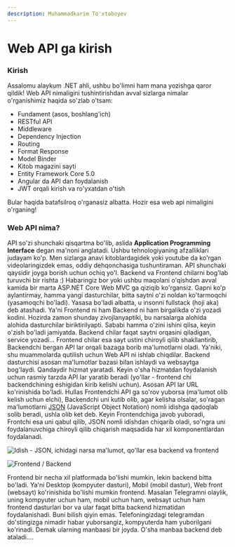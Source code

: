 ```yaml
---
description: Muhammadkarim To'xtaboyev
---
```


# Web API ga kirish

### Kirish

Assalomu alaykum .NET ahli, ushbu bo'limni ham mana yozishga qaror qildik! Web API nimaligini tushintirishdan avval sizlarga nimalar o'rganishimiz haqida so'zlab o'tsam:

* Fundament \(asos, boshlang'ich\)
* RESTful API
* Middleware
* Dependency Injection
* Routing
* Format Response
* Model Binder
* Kitob magazini sayti
* Entity Framework Core 5.0
* Angular da API dan foydalanish
* JWT orqali kirish va ro'yxatdan o'tish

Bular haqida batafsilroq o'rganasiz albatta. Hozir esa web api nimaligini o'rganing!

### Web API nima?

API so'zi shunchaki qisqartma bo'lib, aslida **Application Programming Interface** degan ma'noni anglatadi. Ushbu tehnologiyaning afzalliklari judayam ko'p. Men sizlarga anavi kitoblardagidek yoki youtube da ko'rgan videolaringizdek emas, oddiy dehqonchasiga tushuntiraman. API shunchaki qaysidir joyga borish uchun ochiq yo'l. Backend va Frontend chilarni bog'lab turuvchi bir rishta :\) Habaringiz bor yoki ushbu maqolani o'qishdan avval kamida bir marta ASP.NET Core Web MVC ga qiziqib ko'rgansiz. Gapni ko'p aylantirmay, hamma yangi dasturchilar, bitta saytni o'zi noldan ko'tarmoqchi \(yasamoqchi bo'ladi\). Yasasa bo'ladi albatta, u insonni fullstack \(hoji aka\) deb atashadi. Ya'ni Frontend ni ham Backend ni ham birgalikda o'zi yozadi kodini. Hozirda zamon shunday zivojlanyaptiki, bu narsalarga alohida alohida dasturchilar biriktirilyapti. Sababi hamma o'zini ishini qilsa, keyin o'zish bo'ladi jamiyatda. Backend chilar faqat saytni orqasini qiladigan, service yozadi... Frontend chilar esa sayt ustini chiroyli qilib shakllantirib, Backendchi bergan API lar orqali bazaga borib ma'lumotlarni oladi. Ya'niki, shu muammolarda qutilish uchun Web API ni ishlab chiqdilar. Backend dasturchisi asosan ma'lumotlar bazasi bilan ishlaydi va websaytga bog'laydi. Qandaydir hizmat yaratadi. Keyin o'sha hizmatdan foydalanish uchun rasmiy tarzda API lar yaratib beradi \(yo'llar - frontend chi backendchining eshigidan kirib kelishi uchun\). Asosan API lar URL ko'rinishida bo'ladi. Hullas Frontendchi API ga so'rov yuborsa \(ma'lumot olib kelish uchun elchi\), Backendchi uni kutib olib, agar kelisha olsalar, so'ragan ma'lumotlarni [JSON](https://docs.dot-net.uz/c-.net/.net-dasturchi/api-dan-foydalanish) \(JavaScript Object Notation\) nomli idishga qadoqlab solib beradi, ushla olib ket deb. Keyin Frontendchiga javob yuboradi, Frontchi esa uni qabul qilib, JSON nomli idishdan chiqarib oladi, so'ngra uni foydalanuvchiga chiroyli qilib chiqarish maqsadida har xil komponentlardan foydalanadi. 

![Idish - JSON, ichidagi narsa ma&apos;lumot, qo&apos;llar esa backend va frontend](../../../.gitbook/assets/image%20%2891%29.png)

![Frontend / Backend](../../../.gitbook/assets/image%20%287%29.png)

Frontend bir necha xil platformada bo'lishi mumkin, lekin backend bitta bo'ladi. Ya'ni Desktop \(kompyuter dasturi\), Mobil \(mobil dastur\), Web front \(websayt\) ko'rinishida bo'lishi mumkin frontend. Masalan Telegramni olaylik, uning kompyuter uchun ham, mobil uchun ham, websayt uchun ham frontend dasturlari bor va ular faqat bitta backend hizmatidan foydalanishadi. Buni bilish qiyin emas. Telefoningizdagi telegramdan do'stingizga nimadir habar yuborsangiz, kompyuterda ham yuborilgani ko'rinadi. Demak ularning manbaasi bir joyda. O'sha manbaa backend deb ataladi....

